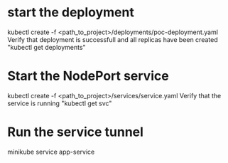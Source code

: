 # start the deployment
kubectl create -f <path_to_project>/deployments/poc-deployment.yaml
Verify that deployment is successfull and all replicas have been created "kubectl get deployments"
# Start the NodePort service
kubectl create -f <path_to_project>/services/service.yaml
Verify that the service is running "kubectl get svc"
# Run the service tunnel
minikube service app-service